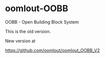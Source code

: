 # oomlout-OOBB
OOBB - Open Building Block System


This is the old version.

New version at

https://github.com/oomlout/oomlout_OOBB_V2
